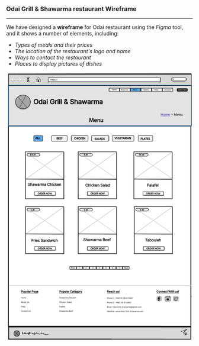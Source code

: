 
### Odai Grill & Shawarma restaurant Wireframe  
---
We have designed a **wireframe** for Odai restaurant using the *Figma* tool, and it shows a number of elements, including:

* *Types of meals and their prices*
* *The location of the restaurant's logo and name*
* *Ways to contact the restaurant*
* *Places to display pictures of dishes*

![Wireframe  Odai Grill & Shawarma restaurant](Odai%20Grill.jpg)